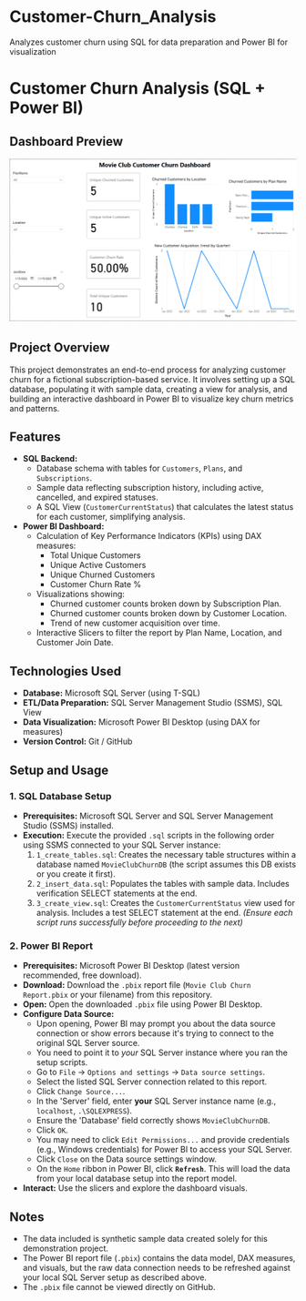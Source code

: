 # Customer-Churn_Analysis
Analyzes customer churn using SQL for data preparation and Power BI for visualization
# Customer Churn Analysis (SQL + Power BI)
## Dashboard Preview

![Customer Churn Dashboard Screenshot](images/Churn_dashboard_preview.png)
## Project Overview

This project demonstrates an end-to-end process for analyzing customer churn for a fictional subscription-based service. It involves setting up a SQL database, populating it with sample data, creating a view for analysis, and building an interactive dashboard in Power BI to visualize key churn metrics and patterns.

## Features

*   **SQL Backend:**
    *   Database schema with tables for `Customers`, `Plans`, and `Subscriptions`.
    *   Sample data reflecting subscription history, including active, cancelled, and expired statuses.
    *   A SQL View (`CustomerCurrentStatus`) that calculates the latest status for each customer, simplifying analysis.
*   **Power BI Dashboard:**
    *   Calculation of Key Performance Indicators (KPIs) using DAX measures:
        *   Total Unique Customers
        *   Unique Active Customers
        *   Unique Churned Customers
        *   Customer Churn Rate %
    *   Visualizations showing:
        *   Churned customer counts broken down by Subscription Plan.
        *   Churned customer counts broken down by Customer Location.
        *   Trend of new customer acquisition over time.
    *   Interactive Slicers to filter the report by Plan Name, Location, and Customer Join Date.

## Technologies Used

*   **Database:** Microsoft SQL Server (using T-SQL)
*   **ETL/Data Preparation:** SQL Server Management Studio (SSMS), SQL View
*   **Data Visualization:** Microsoft Power BI Desktop (using DAX for measures)
*   **Version Control:** Git / GitHub

## Setup and Usage

### 1. SQL Database Setup

*   **Prerequisites:** Microsoft SQL Server and SQL Server Management Studio (SSMS) installed.
*   **Execution:** Execute the provided `.sql` scripts in the following order using SSMS connected to your SQL Server instance:
    1.  `1_create_tables.sql`: Creates the necessary table structures within a database named `MovieClubChurnDB` (the script assumes this DB exists or you create it first).
    2.  `2_insert_data.sql`: Populates the tables with sample data. Includes verification SELECT statements at the end.
    3.  `3_create_view.sql`: Creates the `CustomerCurrentStatus` view used for analysis. Includes a test SELECT statement at the end.
    *(Ensure each script runs successfully before proceeding to the next)*

### 2. Power BI Report

*   **Prerequisites:** Microsoft Power BI Desktop (latest version recommended, free download).
*   **Download:** Download the `.pbix` report file (`Movie Club Churn Report.pbix` or your filename) from this repository.
*   **Open:** Open the downloaded `.pbix` file using Power BI Desktop.
*   **Configure Data Source:**
    *   Upon opening, Power BI may prompt you about the data source connection or show errors because it's trying to connect to the original SQL Server source.
    *   You need to point it to *your* SQL Server instance where you ran the setup scripts.
    *   Go to `File` -> `Options and settings` -> `Data source settings`.
    *   Select the listed SQL Server connection related to this report.
    *   Click `Change Source...`.
    *   In the 'Server' field, enter **your** SQL Server instance name (e.g., `localhost`, `.\SQLEXPRESS`).
    *   Ensure the 'Database' field correctly shows `MovieClubChurnDB`.
    *   Click `OK`.
    *   You may need to click `Edit Permissions...` and provide credentials (e.g., Windows credentials) for Power BI to access your SQL Server.
    *   Click `Close` on the Data source settings window.
    *   On the `Home` ribbon in Power BI, click **`Refresh`**. This will load the data from your local database setup into the report model.
*   **Interact:** Use the slicers and explore the dashboard visuals.

## Notes

*   The data included is synthetic sample data created solely for this demonstration project.
*   The Power BI report file (`.pbix`) contains the data model, DAX measures, and visuals, but the raw data connection needs to be refreshed against your local SQL Server setup as described above.
*   The `.pbix` file cannot be viewed directly on GitHub.
